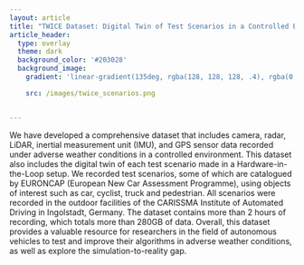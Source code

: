 ```yaml
---
layout: article
title: "TWICE Dataset: Digital Twin of Test Scenarios in a Controlled Environment"
article_header:
  type: overlay
  theme: dark
  background_color: '#203028'
  background_image:
    gradient: 'linear-gradient(135deg, rgba(128, 128, 128, .4), rgba(0, 0, 128, .4))'

    src: /images/twice_scenarios.png


---
```


We have developed a comprehensive dataset that includes camera, radar,
LiDAR, inertial measurement unit (IMU), and GPS sensor data recorded under adverse weather conditions in a
controlled environment. This dataset also includes the digital twin of each test scenario made in a Hardware-in-
the-Loop setup. We recorded test scenarios, some of which are catalogued by EURONCAP (European New Car
Assessment Programme), using objects of interest such as car, cyclist, truck and pedestrian. All scenarios were
recorded in the outdoor facilities of the CARISSMA Institute of Automated Driving in Ingolstadt, Germany.
The dataset contains more than 2 hours of recording, which totals more than 280GB of data. Overall, this
dataset provides a valuable resource for researchers in the field of autonomous vehicles to test and improve their
algorithms in adverse weather conditions, as well as explore the simulation-to-reality gap.







